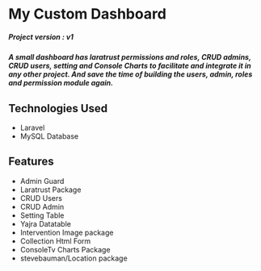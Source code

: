 # My Custom Dashboard 
##### Project version : v1

##### A small dashboard has laratrust permissions and roles, CRUD admins, CRUD users, setting and Console Charts to facilitate and integrate it in any other project. And save the time of building the users, admin, roles and permission module again.

## Technologies Used

- Laravel
- MySQL Database

## Features

- Admin Guard
- Laratrust Package 
- CRUD Users
- CRUD Admin
- Setting Table
- Yajra Datatable
- Intervention Image package
- Collection Html Form
- ConsoleTv Charts Package
- stevebauman/Location package
